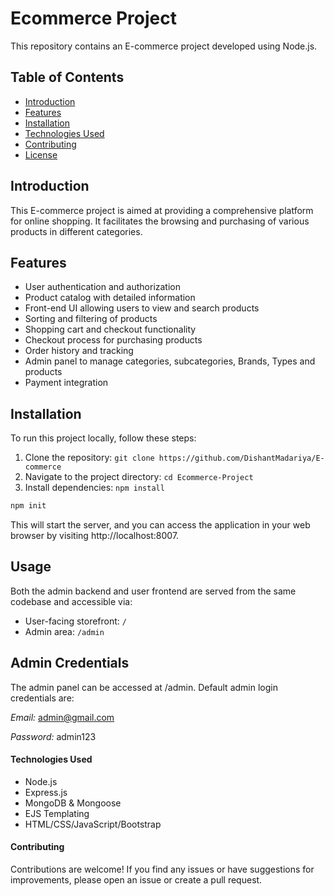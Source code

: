 # Ecommerce Project

This repository contains an E-commerce project developed using Node.js.

## Table of Contents

- [Introduction](#introduction)
- [Features](#features)
- [Installation](#installation)
- [Technologies Used](#technologies-used)
- [Contributing](#contributing)
- [License](#license)

## Introduction

This E-commerce project is aimed at providing a comprehensive platform for online shopping. It facilitates the browsing and purchasing of various products in different categories.

## Features

- User authentication and authorization
- Product catalog with detailed information
- Front-end UI allowing users to view and search products
- Sorting and filtering of products
- Shopping cart and checkout functionality
- Checkout process for purchasing products
- Order history and tracking
- Admin panel to manage categories, subcategories, Brands, Types
  and products
- Payment integration

## Installation

To run this project locally, follow these steps:

1. Clone the repository: `git clone https://github.com/DishantMadariya/E-commerce`
2. Navigate to the project directory: `cd Ecommerce-Project`
3. Install dependencies: `npm install`

```javascript
npm init
```
This will start the server, and you can access the application in your web browser by visiting http://localhost:8007.

## Usage

Both the admin backend and user frontend are served from the same codebase and accessible via:

- User-facing storefront: `/`
- Admin area: `/admin`

## Admin Credentials

The admin panel can be accessed at /admin. Default admin login credentials are:

_Email:_ admin@gmail.com

_Password:_ admin123

#### Technologies Used

- Node.js
- Express.js
- MongoDB & Mongoose
- EJS Templating
- HTML/CSS/JavaScript/Bootstrap

#### Contributing

Contributions are welcome! If you find any issues or have suggestions for improvements, please open an issue or create a pull request.

